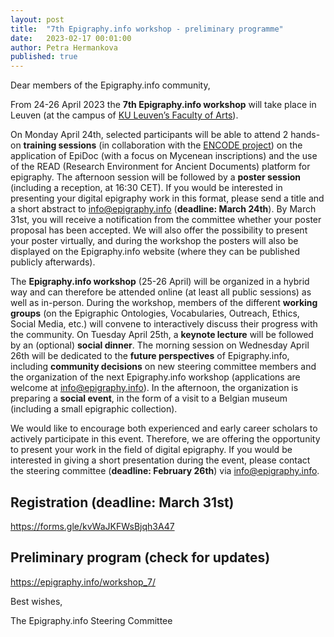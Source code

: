 ```yaml
---
layout: post
title:  "7th Epigraphy.info workshop - preliminary programme"
date:   2023-02-17 00:01:00
author: Petra Hermankova
published: true
---
```



Dear members of the Epigraphy.info community, 

From 24-26 April 2023 the **7th Epigraphy.info workshop** will take place in Leuven (at the campus of [KU Leuven’s Faculty of Arts](https://www.arts.kuleuven.be/english/contact)).

On Monday April 24th, selected participants will be able to attend 2 hands-on **training sessions** (in collaboration with the [ENCODE project](https://site.unibo.it/encode/en)) on the application of EpiDoc (with a focus on Mycenean inscriptions) and the use of the READ (Research Environment for Ancient Documents) platform for epigraphy. The afternoon session will be followed by a **poster session** (including a reception, at 16:30 CET). If you would be interested in presenting your digital epigraphy work in this format, please send a title and a short abstract to info@epigraphy.info (**deadline: March 24th**). By March 31st, you will receive a notification from the committee whether your poster proposal has been accepted. We will also offer the possibility to present your poster virtually, and during the workshop the posters will also be displayed on the Epigraphy.info website (where they can be published publicly afterwards).

The **Epigraphy.info workshop** (25-26 April) will be organized in a hybrid way and can therefore be attended online (at least all public sessions) as well as in-person. During the workshop, members of the different **working groups** (on the Epigraphic Ontologies, Vocabularies, Outreach, Ethics, Social Media, etc.) will convene to interactively discuss their progress with the community. On Tuesday April 25th, a **keynote lecture** will be followed by an (optional) **social dinner**. The morning session on Wednesday April 26th will be dedicated to the **future perspectives** of Epigraphy.info, including **community decisions** on new steering committee members and the organization of the next Epigraphy.info workshop (applications are welcome at info@epigraphy.info). In the afternoon, the organization is preparing a **social event**, in the form of a visit to a Belgian museum (including a small epigraphic collection).

We would like to encourage both experienced and early career scholars to actively participate in this event. Therefore, we are offering the opportunity to present your work in the field of digital epigraphy. If you would be interested in giving a short presentation during the event, please contact the steering committee (**deadline: February 26th**) via info@epigraphy.info.

## Registration (deadline: March 31st)

https://forms.gle/kvWaJKFWsBjqh3A47

## Preliminary program (check for updates)

https://epigraphy.info/workshop_7/


Best wishes, 

The Epigraphy.info Steering Committee